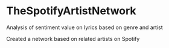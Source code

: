 # TheSpotifyArtistNetwork
Analysis of sentiment value on lyrics based on genre and artist

Created a network based on related artists on Spotify

